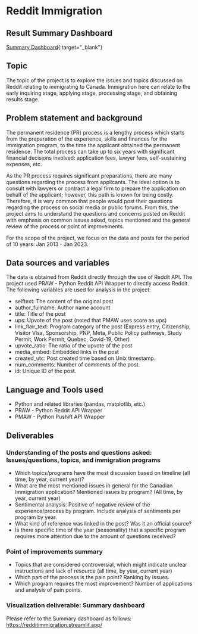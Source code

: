 # Reddit Immigration

## Result Summary Dashboard
[Summary Dashboard](https://redditimmigration.streamlit.app/){:target="_blank"}

## Topic
The topic of the project is to explore the issues and topics discussed on Reddit relating to immigrating to Canada. Immigration here can relate to the early inquiring stage, applying stage, processing stage, and obtaining results stage. 

## Problem statement and background
The permanent residence (PR) process is a lengthy process which starts from the preparation of the experience, skills and finances for the immigration program, to the time the applicant obtained the permanent residence. The total process can take up to six years with significant financial decisions involved: application fees, lawyer fees, self-sustaining expenses, etc. 

As the PR process requires significant preparations, there are many questions regarding the process from applicants. The ideal option is to consult with lawyers or contract a legal firm to prepare the application on behalf of the applicant; however, this path is known for being costly. Therefore, it is very common that people would post their questions regarding the process on social media or public forums. From this, the project aims to understand the questions and concerns posted on Reddit with emphasis on common issues asked, topics mentioned and the general review of the process or point of improvements. 

For the scope of the project, we focus on the data and posts for the period of 10 years: Jan 2013 - Jan 2023. 

## Data sources and variables 
The data is obtained from Reddit directly through the use of Reddit API. The project used PRAW - Python Reddit API Wrapper to directly access Reddit. 
The following variables are used for analysis in the project: 
* selftext: The content of the original post
* author_fullname: Author name account
* title: Title of the post
* ups: Upvote of the post (noted that PMAW uses score as ups)
* link_flair_text: Program category of the post (Express entry, Citizenship, Visitor Visa, Sponsorship, PNP, Meta, Public Policy pathways, Study Permit, Work Permit, Quebec, Covid-19, Other)
* upvote_ratio: The ratio of the upvote of the post
* media_embed: Embedded links in the post
* created_utc: Post created time based on Unix timestamp. 
* num_comments: Number of comments of the post. 
* id: Unique ID of the post. 

## Language and Tools used
* Python and related libraries (pandas, matplotlib, etc.)
* PRAW - Python Reddit API Wrapper
* PMAW - Python Pushift API Wrapper

## Deliverables
### Understanding of the posts and questions asked: Issues/questions, topics, and immigration programs
* Which topics/programs have the most discussion based on timeline (all time, by year, current year)? 
* What are the most mentioned issues in general for the Canadian Immigration application? Mentioned issues by program? (All time, by year, current year)
* Sentimental analysis: Positive of negative review of the experience/process by program. Include analysis of sentiments per program by year. 
* What kind of reference was linked in the post? Was it an official source? 
* Is there specific time of the year (seasonality) that a specific program requires more attention due to the amount of questions received? 

### Point of improvements summary
* Topics that are considered controversial, which might indicate unclear instructions and lack of resource (all time, by year, current year)
* Which part of the process is the pain point? Ranking by issues. 
* Which program requires the most improvement? Number of applications and analysis of pain points. 

### Visualization deliverable: Summary dashboard
Please refer to the Summary dashboard as follows: https://redditimmigration.streamlit.app/


